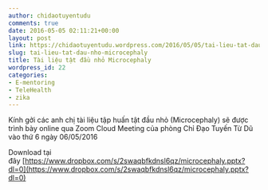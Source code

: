 ```yaml
---
author: chidaotuyentudu
comments: true
date: 2016-05-05 02:11:21+00:00
layout: post
link: https://chidaotuyentudu.wordpress.com/2016/05/05/tai-lieu-tat-dau-nho-microcephaly/
slug: tai-lieu-tat-dau-nho-microcephaly
title: Tài liệu tật đầu nhỏ Microcephaly
wordpress_id: 22
categories:
- E-mentoring
- TeleHealth
- zika
---
```


Kính gởi các anh chị tài liệu tập huấn tật đầu nhỏ (Microcephaly) sẽ được trình bày online qua Zoom Cloud Meeting của phòng Chỉ Đạo Tuyến Từ Dũ vào thứ 6 ngày 06/05/2016

Download tại đây [https://www.dropbox.com/s/2swaqbfkdnsl6qz/microcephaly.pptx?dl=0](https://www.dropbox.com/s/2swaqbfkdnsl6qz/microcephaly.pptx?dl=0)
